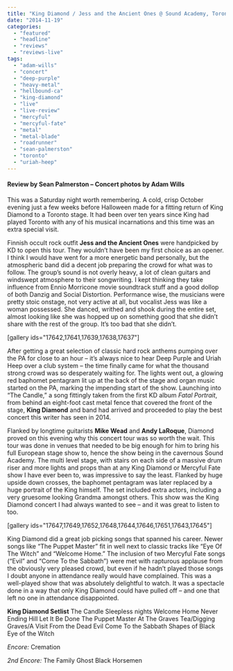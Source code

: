 ```yaml
---
title: "King Diamond / Jess and the Ancient Ones @ Sound Academy, Toronto ON, October 18, 2014"
date: "2014-11-19"
categories: 
  - "featured"
  - "headline"
  - "reviews"
  - "reviews-live"
tags: 
  - "adam-wills"
  - "concert"
  - "deep-purple"
  - "heavy-metal"
  - "hellbound-ca"
  - "king-diamond"
  - "live"
  - "live-review"
  - "mercyful"
  - "mercyful-fate"
  - "metal"
  - "metal-blade"
  - "roadrunner"
  - "sean-palmerston"
  - "toronto"
  - "uriah-heep"
---
```


#### Review by Sean Palmerston – Concert photos by Adam Wills

This was a Saturday night worth remembering. A cold, crisp October evening just a few weeks before Halloween made for a fitting return of King Diamond to a Toronto stage. It had been over ten years since King had played Toronto with any of his musical incarnations and this time was an extra special visit.

Finnish occult rock outfit **Jess and the Ancient Ones** were handpicked by KD to open this tour. They wouldn’t have been my first choice as an opener. I think I would have went for a more energetic band personally, but the atmospheric band did a decent job preparing the crowd for what was to follow. The group’s sound is not overly heavy, a lot of clean guitars and windswept atmosphere to their songwriting. I kept thinking they take influence from Ennio Morricone movie soundtrack stuff and a good dollop of both Danzig and Social Distortion. Performance wise, the musicians were pretty stoic onstage, not very active at all, but vocalist Jess was like a woman possessed. She danced, writhed and shook during the entire set, almost looking like she was hopped up on something good that she didn’t share with the rest of the group. It’s too bad that she didn’t.

\[gallery ids="17642,17641,17639,17638,17637"\]

After getting a great selection of classic hard rock anthems pumping over the PA for close to an hour – it’s always nice to hear Deep Purple and Uriah Heep over a club system – the time finally came for what the thousand strong crowd was so desperately waiting for. The lights went out, a glowing red baphomet pentagram lit up at the back of the stage and organ music started on the PA, marking the impending start of the show. Launching into “The Candle,” a song fittingly taken from the first KD album _Fatal Portrait_, from behind an eight-foot cast metal fence that covered the front of the stage, **King Diamond** and band had arrived and proceeded to play the best concert this writer has seen in 2014.

Flanked by longtime guitarists **Mike Wead** and **Andy LaRoque**, Diamond proved on this evening why this concert tour was so worth the wait. This tour was done in venues that needed to be big enough for him to bring his full European stage show to, hence the show being in the cavernous Sound Academy. The multi level stage, with stairs on each side of a massive drum riser and more lights and props than at any King Diamond or Mercyful Fate show I have ever been to, was impressive to say the least. Flanked by huge upside down crosses, the baphomet pentagram was later replaced by a huge portrait of the King himself. The set included extra actors, including a very gruesome looking Grandma amongst others. This show was the King Diamond concert I had always wanted to see – and it was great to listen to too.

\[gallery ids="17647,17649,17652,17648,17644,17646,17651,17643,17645"\]

King Diamond did a great job picking songs that spanned his career. Newer songs like “The Puppet Master” fit in well next to classic tracks like “Eye Of The Witch” and “Welcome Home.” The inclusion of two Mercyful Fate songs (“Evil” and “Come To the Sabbath”) were met with rapturous applause from the obviously very pleased crowd, but even if he hadn’t played those songs I doubt anyone in attendance really would have complained. This was a well-played show that was absolutely delightful to watch. It was a spectacle done in a way that only King Diamond could have pulled off – and one that left no one in attendance disappointed.

**King Diamond Setlist** The Candle Sleepless nights Welcome Home Never Ending Hill Let It Be Done The Puppet Master At The Graves Tea/Digging Graves/A Visit From the Dead Evil Come To the Sabbath Shapes of Black Eye of the Witch

_Encore:_ Cremation

_2nd Encore:_ The Family Ghost Black Horsemen

